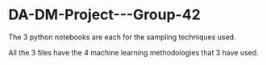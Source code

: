 # DA-DM-Project---Group-42

The 3 python notebooks are each for the sampling techniques used.

All the 3 files have the 4 machine learning methodologies that 3 have used.
